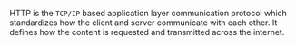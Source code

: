HTTP is the `TCP/IP` based application layer communication protocol which standardizes how the client and server communicate with each other. It defines how the content is requested and transmitted across the internet.
